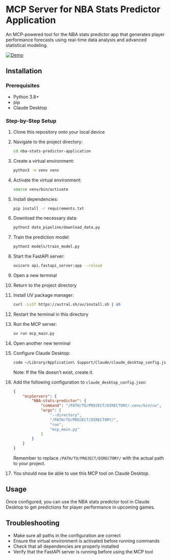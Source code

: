 # MCP Server for NBA Stats Predictor Application 

An MCP-powered tool for the NBA stats predictor app that generates player performance forecasts using real-time data analysis and advanced statistical modeling.

[![Demo](https://img.youtube.com/vi/8uVuVz1Fbu0/0.jpg)](https://youtu.be/8uVuVz1Fbu0)
## Installation

### Prerequisites
- Python 3.8+
- pip
- Claude Desktop

### Step-by-Step Setup

1. Clone this repository onto your local device

2. Navigate to the project directory:
   ```bash
   cd nba-stats-predictor-application
   ```

3. Create a virtual environment:
   ```bash
   python3 -m venv venv
   ```

4. Activate the virtual environment:
   ```bash
   source venv/bin/activate
   ```

5. Install dependencies:
   ```bash
   pip install -r requirements.txt
   ```

6. Download the necessary data:
   ```bash
   python3 data_pipeline/download_data.py
   ```

7. Train the prediction model:
   ```bash
   python3 models/train_model.py
   ```

8. Start the FastAPI server:
   ```bash
   uvicorn api.fastapi_server:app --reload
   ```

9. Open a new terminal

10. Return to the project directory

11. Install UV package manager:
    ```bash
    curl -LsSf https://astral.sh/uv/install.sh | sh
    ```

12. Restart the terminal in this directory

13. Run the MCP server:
    ```bash
    uv run mcp_main.py
    ```

14. Open another new terminal

15. Configure Claude Desktop:
    ```bash
    code ~/Library/Application\ Support/Claude/claude_desktop_config.json
    ```
    Note: If the file doesn't exist, create it.

16. Add the following configuration to `claude_desktop_config.json`:
    ```json
    {
        "mcpServers": {
            "NBA-stats-predictor": {
                "command": "/PATH/TO/PROJECT/DIRECTORY/.venv/bin/uv",
                "args": [
                    "--directory",
                    "/PATH/TO/PROJECT/DIRECTORY/",
                    "run",
                    "mcp_main.py"
                ]
            }
        }
    }
    ```
    Remember to replace `/PATH/TO/PROJECT/DIRECTORY/` with the actual path to your project.

17. You should now be able to use this MCP tool on Claude Desktop.

## Usage

Once configured, you can use the NBA stats predictor tool in Claude Desktop to get predictions for player performance in upcoming games.

## Troubleshooting

- Make sure all paths in the configuration are correct
- Ensure the virtual environment is activated before running commands
- Check that all dependencies are properly installed
- Verify that the FastAPI server is running before using the MCP tool
